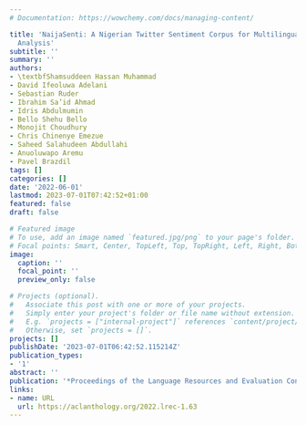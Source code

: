 ```yaml
---
# Documentation: https://wowchemy.com/docs/managing-content/

title: 'NaijaSenti: A Nigerian Twitter Sentiment Corpus for Multilingual Sentiment
  Analysis'
subtitle: ''
summary: ''
authors:
- \textbfShamsuddeen Hassan Muhammad
- David Ifeoluwa Adelani
- Sebastian Ruder
- Ibrahim Sa’id Ahmad
- Idris Abdulmumin
- Bello Shehu Bello
- Monojit Choudhury
- Chris Chinenye Emezue
- Saheed Salahudeen Abdullahi
- Anuoluwapo Aremu
- Pavel Brazdil
tags: []
categories: []
date: '2022-06-01'
lastmod: 2023-07-01T07:42:52+01:00
featured: false
draft: false

# Featured image
# To use, add an image named `featured.jpg/png` to your page's folder.
# Focal points: Smart, Center, TopLeft, Top, TopRight, Left, Right, BottomLeft, Bottom, BottomRight.
image:
  caption: ''
  focal_point: ''
  preview_only: false

# Projects (optional).
#   Associate this post with one or more of your projects.
#   Simply enter your project's folder or file name without extension.
#   E.g. `projects = ["internal-project"]` references `content/project/deep-learning/index.md`.
#   Otherwise, set `projects = []`.
projects: []
publishDate: '2023-07-01T06:42:52.115214Z'
publication_types:
- '1'
abstract: ''
publication: '*Proceedings of the Language Resources and Evaluation Conference*'
links:
- name: URL
  url: https://aclanthology.org/2022.lrec-1.63
---
```

